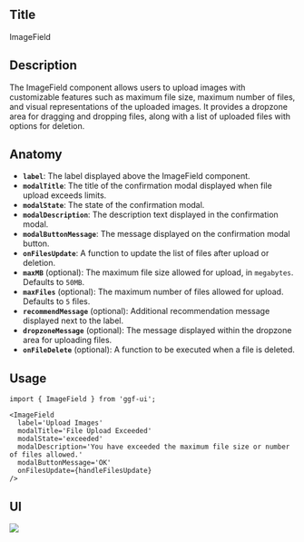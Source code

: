 ## Title

ImageField

## Description

The ImageField component allows users to upload images with customizable features such as maximum file size, maximum number of files, and visual representations of the uploaded images. It provides a dropzone area for dragging and dropping files, along with a list of uploaded files with options for deletion.

## Anatomy

- **`label`**: The label displayed above the ImageField component.
- **`modalTitle`**: The title of the confirmation modal displayed when file upload exceeds limits.
- **`modalState`**: The state of the confirmation modal.
- **`modalDescription`**: The description text displayed in the confirmation modal.
- **`modalButtonMessage`**: The message displayed on the confirmation modal button.
- **`onFilesUpdate`**: A function to update the list of files after upload or deletion.
- **`maxMB`** (optional): The maximum file size allowed for upload, in `megabytes`. Defaults to `50MB`.
- **`maxFiles`** (optional): The maximum number of files allowed for upload. Defaults to `5` files.
- **`recommendMessage`** (optional): Additional recommendation message displayed next to the label.
- **`dropzoneMessage`** (optional): The message displayed within the dropzone area for uploading files.
- **`onFileDelete`** (optional): A function to be executed when a file is deleted.

## Usage

```tsx
import { ImageField } from 'ggf-ui';
```

```tsx
<ImageField
  label='Upload Images'
  modalTitle='File Upload Exceeded'
  modalState='exceeded'
  modalDescription='You have exceeded the maximum file size or number of files allowed.'
  modalButtonMessage='OK'
  onFilesUpdate={handleFilesUpdate}
/>
```

## UI

<img src="https://sprint-fe-project.s3.ap-northeast-2.amazonaws.com/globalnomad/activity_registration_image/2-3_116_1714034645387.png">
